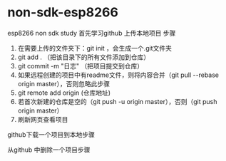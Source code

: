 # non-sdk-esp8266
esp8266 non sdk study
首先学习github 上传本地项目 步骤
1. 在需要上传的文件夹下：git init ，会生成一个.git文件夹
2. git add . （把该目录下的所有文件添加到仓库）
3. git commit -m "日志" （把项目提交到仓库）
4. 如果远程创建的项目中有readme文件，则将内容合并（git pull --rebase origin master），否则忽略此步骤
5. git remote add origin (仓库地址)
6. 若首次新建的仓库是空的（git push -u origin master），否则（git push origin master）
7. 刷新网页查看项目

github下载一个项目到本地步骤

从github 中删除一个项目步骤
